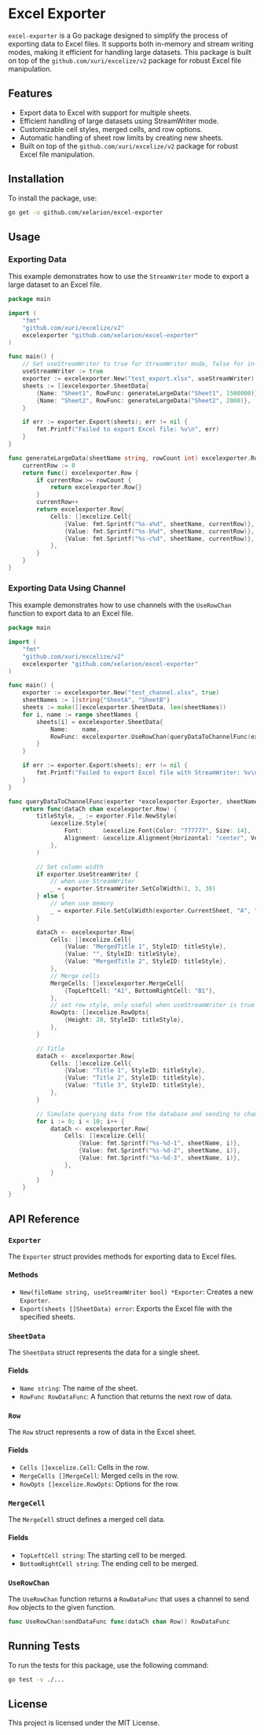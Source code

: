 # Excel Exporter

`excel-exporter` is a Go package designed to simplify the process of exporting data to Excel files. It supports both in-memory and stream writing modes, making it efficient for handling large datasets. This package is built on top of the `github.com/xuri/excelize/v2` package for robust Excel file manipulation.

## Features

- Export data to Excel with support for multiple sheets.
- Efficient handling of large datasets using StreamWriter mode.
- Customizable cell styles, merged cells, and row options.
- Automatic handling of sheet row limits by creating new sheets.
- Built on top of the `github.com/xuri/excelize/v2` package for robust Excel file manipulation.

## Installation

To install the package, use:

```sh
go get -u github.com/xelarion/excel-exporter
```

## Usage

### Exporting Data

This example demonstrates how to use the `StreamWriter` mode to export a large dataset to an Excel file.

```go
package main

import (
	"fmt"
	"github.com/xuri/excelize/v2"
	excelexporter "github.com/xelarion/excel-exporter"
)

func main() {
	// Set useStreamWriter to true for StreamWriter mode, false for in-memory mode
	useStreamWriter := true
	exporter := excelexporter.New("test_export.xlsx", useStreamWriter)
	sheets := []excelexporter.SheetData{
		{Name: "Sheet1", RowFunc: generateLargeData("Sheet1", 1500000)},
		{Name: "Sheet2", RowFunc: generateLargeData("Sheet2", 2000)},
	}

	if err := exporter.Export(sheets); err != nil {
		fmt.Printf("Failed to export Excel file: %v\n", err)
	}
}

func generateLargeData(sheetName string, rowCount int) excelexporter.RowDataFunc {
	currentRow := 0
	return func() excelexporter.Row {
		if currentRow >= rowCount {
			return excelexporter.Row{}
		}
		currentRow++
		return excelexporter.Row{
			Cells: []excelize.Cell{
				{Value: fmt.Sprintf("%s-a%d", sheetName, currentRow)},
				{Value: fmt.Sprintf("%s-b%d", sheetName, currentRow)},
				{Value: fmt.Sprintf("%s-c%d", sheetName, currentRow)},
			},
		}
	}
}
```

### Exporting Data Using Channel

This example demonstrates how to use channels with the `UseRowChan` function to export data to an Excel file.

```go
package main

import (
	"fmt"
	"github.com/xuri/excelize/v2"
	excelexporter "github.com/xelarion/excel-exporter"
)

func main() {
	exporter := excelexporter.New("test_channel.xlsx", true)
	sheetNames := []string{"SheetA", "SheetB"}
	sheets := make([]excelexporter.SheetData, len(sheetNames))
	for i, name := range sheetNames {
		sheets[i] = excelexporter.SheetData{
			Name:    name,
			RowFunc: excelexporter.UseRowChan(queryDataToChannelFunc(exporter, name)),
		}
	}

	if err := exporter.Export(sheets); err != nil {
		fmt.Printf("Failed to export Excel file with StreamWriter: %v\n", err)
	}
}

func queryDataToChannelFunc(exporter *excelexporter.Exporter, sheetName string) func(dataCh chan excelexporter.Row) {
	return func(dataCh chan excelexporter.Row) {
		titleStyle, _ := exporter.File.NewStyle(
			&excelize.Style{
				Font:      &excelize.Font{Color: "777777", Size: 14},
				Alignment: &excelize.Alignment{Horizontal: "center", Vertical: "center"},
			},
		)

		// Set column width
		if exporter.UseStreamWriter {
			// when use StreamWriter
			_ = exporter.StreamWriter.SetColWidth(1, 3, 30)
		} else {
			// when use memory
			_ = exporter.File.SetColWidth(exporter.CurrentSheet, "A", "C", 30)
		}

		dataCh <- excelexporter.Row{
			Cells: []excelize.Cell{
				{Value: "MergedTitle 1", StyleID: titleStyle},
				{Value: "", StyleID: titleStyle},
				{Value: "MergedTitle 2", StyleID: titleStyle},
			},
			// Merge cells
			MergeCells: []excelexporter.MergeCell{
				{TopLeftCell: "A1", BottomRightCell: "B1"},
			},
			// set row style, only useful when useStreamWriter is true
			RowOpts: []excelize.RowOpts{
				{Height: 20, StyleID: titleStyle},
			},
		}

		// Title
		dataCh <- excelexporter.Row{
			Cells: []excelize.Cell{
				{Value: "Title 1", StyleID: titleStyle},
				{Value: "Title 2", StyleID: titleStyle},
				{Value: "Title 3", StyleID: titleStyle},
			},
		}

		// Simulate querying data from the database and sending to channel
		for i := 0; i < 10; i++ {
			dataCh <- excelexporter.Row{
				Cells: []excelize.Cell{
					{Value: fmt.Sprintf("%s-%d-1", sheetName, i)},
					{Value: fmt.Sprintf("%s-%d-2", sheetName, i)},
					{Value: fmt.Sprintf("%s-%d-3", sheetName, i)},
				},
			}
		}
	}
}
```

## API Reference

### `Exporter`

The `Exporter` struct provides methods for exporting data to Excel files.

#### Methods

- `New(fileName string, useStreamWriter bool) *Exporter`: Creates a new `Exporter`.
- `Export(sheets []SheetData) error`: Exports the Excel file with the specified sheets.

### `SheetData`

The `SheetData` struct represents the data for a single sheet.

#### Fields

- `Name string`: The name of the sheet.
- `RowFunc RowDataFunc`: A function that returns the next row of data.

### `Row`

The `Row` struct represents a row of data in the Excel sheet.

#### Fields

- `Cells []excelize.Cell`: Cells in the row.
- `MergeCells []MergeCell`: Merged cells in the row.
- `RowOpts []excelize.RowOpts`: Options for the row.

### `MergeCell`

The `MergeCell` struct defines a merged cell data.

#### Fields

- `TopLeftCell string`: The starting cell to be merged.
- `BottomRightCell string`: The ending cell to be merged.

### `UseRowChan`

The `UseRowChan` function returns a `RowDataFunc` that uses a channel to send `Row` objects to the given function.

```go
func UseRowChan(sendDataFunc func(dataCh chan Row)) RowDataFunc
```

## Running Tests

To run the tests for this package, use the following command:

```sh
go test -v ./...
```

## License

This project is licensed under the MIT License.
